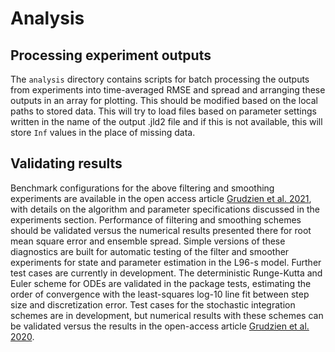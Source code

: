# Analysis

## Processing experiment outputs

The `analysis` directory contains scripts for batch processing the outputs from experiments into time-averaged
RMSE and spread and arranging these outputs in an array for plotting.  This should be modified based on the
local paths to stored data.  This will try to load files based on parameter settings written in the name of
the output .jld2 file and if this is not available, this will store `Inf` values in the place of missing data.

## Validating results
Benchmark configurations for the above filtering and smoothing experiments are available in the open access article
[Grudzien et al. 2021](https://gmd.copernicus.org/preprints/gmd-2021-306/),
with details on the algorithm and parameter specifications discussed in the experiments section.  Performance of filtering and
smoothing schemes should be validated versus the numerical results presented there for root mean square error and ensemble spread.
Simple versions of these diagnostics are built for automatic testing of the filter and smoother experiments for state and parameter estimation
in the L96-s model.  Further test cases are currently in development.  The deterministic Runge-Kutta and Euler scheme for ODEs are
validated in the package tests, estimating the order of convergence with the least-squares log-10 line fit between step size
and discretization error.  Test cases for the stochastic integration schemes are in development, but numerical results with these
schemes can be validated versus the results in the open-access article 
[Grudzien et al. 2020](https://gmd.copernicus.org/articles/13/1903/2020/).

